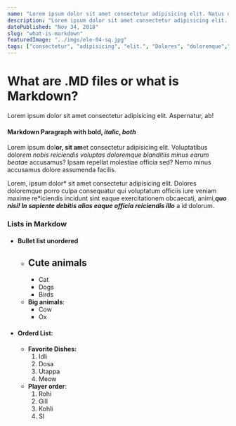 ```yaml
---
name: "Lorem ipsum dolor sit amet consectetur adipisicing elit. Natus deleniti soluta earum harum vel aliquid architecto vero et omnis fugiat."
description: "Lorem ipsum dolor sit amet consectetur adipisicing elit. Illum, aut nobis distinctio cumque fugiat accusamus, est aliquam impedit, tenetur deleniti magni excepturi nesciunt perspiciatis labore delectus blanditiis. Hic, voluptatem quod? Lorem ipsum dolor sit amet consectetur, adipisicing elit. Similique, quam a. Fugit atque fuga, consequatur repellendus id alias sunt voluptatum."
datePublished: "Nov 34, 2018"
slug: "what-is-markdown"
featuredImage: "../imgs/ele-04-sq.jpg"
tags: ["consectetur", "adipisicing", "elit.", "Dolores", "doloremque","consectetur", "adipisicing", "elit.", "Dolores", "doloremque"]
---
```


# What are .MD files or what is Markdown?

Lorem ipsum dolor sit amet consectetur adipisicing elit. Aspernatur, ab!

#### Markdown Paragraph with **bold**, *italic*, ***both***

Lorem ipsum dol**or, sit am**et consectetur adipisicing elit. Voluptatibus dolor*em nobis reiciendis voluptas doloremque blanditiis minus earum beata*e accusamus? Ipsam repellat molestiae officia sed? Nemo minus accusamus dolore assumenda facilis.

Lorem, ipsum dolor* sit amet consectetur adipisicing elit. Dolores doloremque porro culpa consequatur qui voluptatum officiis iure veniam maxime re*iciendis incidunt sint eaque exercitationem obcaecati, animi,***quo nisi! In sapiente debitis alias eaque officia reiciendis illo*** a id dolorum.

### Lists in Markdow

  * #### Bullet list unordered

    * ## **Cute animals**
      * Cat
      * Dogs
      * Birds
    * **Big animals**:
      * Cow
      * Ox
  * #### Orderd List:
    * **Favorite Dishes:**
      1. Idli
      2. Dosa
      3. Utappa
      4. Meow
    * **Player order**:
      1. Rohi
      2. Gill
      3. Kohli
      4. SI